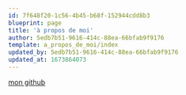 ```yaml
---
id: 7f648f20-1c56-4b45-b68f-152944cdd8b3
blueprint: page
title: 'à propos de moi'
author: 5edb7b51-9616-414c-88ea-66bfab9f9176
template: a_propos_de_moi/index
updated_by: 5edb7b51-9616-414c-88ea-66bfab9f9176
updated_at: 1673864073
---
```

[mon github](https://github.com/Modeste1986)